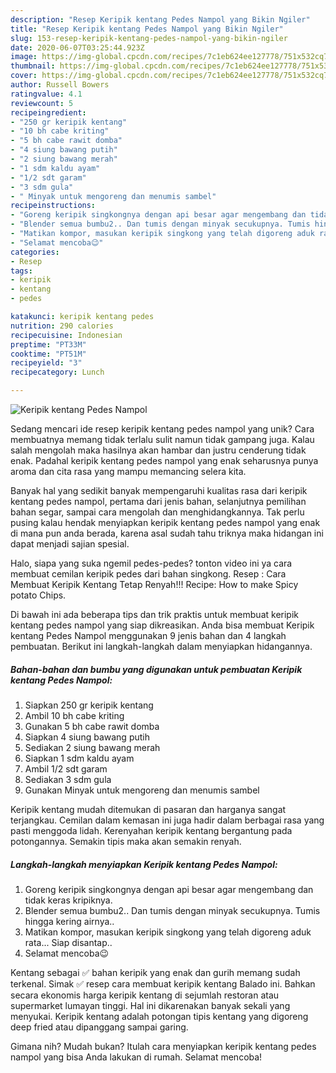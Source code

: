 ```yaml
---
description: "Resep Keripik kentang Pedes Nampol yang Bikin Ngiler"
title: "Resep Keripik kentang Pedes Nampol yang Bikin Ngiler"
slug: 153-resep-keripik-kentang-pedes-nampol-yang-bikin-ngiler
date: 2020-06-07T03:25:44.923Z
image: https://img-global.cpcdn.com/recipes/7c1eb624ee127778/751x532cq70/keripik-kentang-pedes-nampol-foto-resep-utama.jpg
thumbnail: https://img-global.cpcdn.com/recipes/7c1eb624ee127778/751x532cq70/keripik-kentang-pedes-nampol-foto-resep-utama.jpg
cover: https://img-global.cpcdn.com/recipes/7c1eb624ee127778/751x532cq70/keripik-kentang-pedes-nampol-foto-resep-utama.jpg
author: Russell Bowers
ratingvalue: 4.1
reviewcount: 5
recipeingredient:
- "250 gr keripik kentang"
- "10 bh cabe kriting"
- "5 bh cabe rawit domba"
- "4 siung bawang putih"
- "2 siung bawang merah"
- "1 sdm kaldu ayam"
- "1/2 sdt garam"
- "3 sdm gula"
- " Minyak untuk mengoreng dan menumis sambel"
recipeinstructions:
- "Goreng keripik singkongnya dengan api besar agar mengembang dan tidak keras kripiknya."
- "Blender semua bumbu2.. Dan tumis dengan minyak secukupnya. Tumis hingga kering airnya.."
- "Matikan kompor, masukan keripik singkong yang telah digoreng aduk rata... Siap disantap.."
- "Selamat mencoba😉"
categories:
- Resep
tags:
- keripik
- kentang
- pedes

katakunci: keripik kentang pedes 
nutrition: 290 calories
recipecuisine: Indonesian
preptime: "PT33M"
cooktime: "PT51M"
recipeyield: "3"
recipecategory: Lunch

---
```



![Keripik kentang Pedes Nampol](https://img-global.cpcdn.com/recipes/7c1eb624ee127778/751x532cq70/keripik-kentang-pedes-nampol-foto-resep-utama.jpg)

Sedang mencari ide resep keripik kentang pedes nampol yang unik? Cara membuatnya memang tidak terlalu sulit namun tidak gampang juga. Kalau salah mengolah maka hasilnya akan hambar dan justru cenderung tidak enak. Padahal keripik kentang pedes nampol yang enak seharusnya punya aroma dan cita rasa yang mampu memancing selera kita.

Banyak hal yang sedikit banyak mempengaruhi kualitas rasa dari keripik kentang pedes nampol, pertama dari jenis bahan, selanjutnya pemilihan bahan segar, sampai cara mengolah dan menghidangkannya. Tak perlu pusing kalau hendak menyiapkan keripik kentang pedes nampol yang enak di mana pun anda berada, karena asal sudah tahu triknya maka hidangan ini dapat menjadi sajian spesial.

Halo, siapa yang suka ngemil pedes-pedes? tonton video ini ya cara membuat cemilan keripik pedes dari bahan singkong. Resep : Cara Membuat Keripik Kentang Tetap Renyah!!! Recipe: How to make Spicy potato Chips.


Di bawah ini ada beberapa tips dan trik praktis untuk membuat keripik kentang pedes nampol yang siap dikreasikan. Anda bisa membuat Keripik kentang Pedes Nampol menggunakan 9 jenis bahan dan 4 langkah pembuatan. Berikut ini langkah-langkah dalam menyiapkan hidangannya.

<!--inarticleads1-->

##### Bahan-bahan dan bumbu yang digunakan untuk pembuatan Keripik kentang Pedes Nampol:

1. Siapkan 250 gr keripik kentang
1. Ambil 10 bh cabe kriting
1. Gunakan 5 bh cabe rawit domba
1. Siapkan 4 siung bawang putih
1. Sediakan 2 siung bawang merah
1. Siapkan 1 sdm kaldu ayam
1. Ambil 1/2 sdt garam
1. Sediakan 3 sdm gula
1. Gunakan  Minyak untuk mengoreng dan menumis sambel


Keripik kentang mudah ditemukan di pasaran dan harganya sangat terjangkau. Cemilan dalam kemasan ini juga hadir dalam berbagai rasa yang pasti menggoda lidah. Kerenyahan keripik kentang bergantung pada potongannya. Semakin tipis maka akan semakin renyah. 

<!--inarticleads2-->

##### Langkah-langkah menyiapkan Keripik kentang Pedes Nampol:

1. Goreng keripik singkongnya dengan api besar agar mengembang dan tidak keras kripiknya.
1. Blender semua bumbu2.. Dan tumis dengan minyak secukupnya. Tumis hingga kering airnya..
1. Matikan kompor, masukan keripik singkong yang telah digoreng aduk rata... Siap disantap..
1. Selamat mencoba😉


Kentang sebagai ✅ bahan keripik yang enak dan gurih memang sudah terkenal. Simak ✅ resep cara membuat keripik kentang Balado ini. Bahkan secara ekonomis harga keripik kentang di sejumlah restoran atau supermarket lumayan tinggi. Hal ini dikarenakan banyak sekali yang menyukai. Keripik kentang adalah potongan tipis kentang yang digoreng deep fried atau dipanggang sampai garing. 

Gimana nih? Mudah bukan? Itulah cara menyiapkan keripik kentang pedes nampol yang bisa Anda lakukan di rumah. Selamat mencoba!
